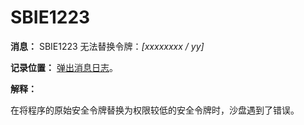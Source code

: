 # SBIE1223

**消息：** SBIE1223 无法替换令牌：_[xxxxxxxx / yy]_

**记录位置：** [弹出消息日志](PopupMessageLog.md)。

**解释：**

在将程序的原始安全令牌替换为权限较低的安全令牌时，沙盘遇到了错误。
